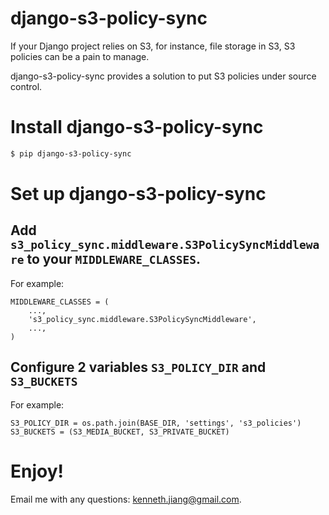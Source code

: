 django-s3-policy-sync
==========================

If your Django project relies on S3, for instance, file storage in S3, S3 policies can be a pain to manage.

django-s3-policy-sync provides a solution to put S3 policies under source control.

# Install django-s3-policy-sync

```bash
$ pip django-s3-policy-sync
```

# Set up django-s3-policy-sync

## Add ```s3_policy_sync.middleware.S3PolicySyncMiddleware``` to your ```MIDDLEWARE_CLASSES```.

For example:

```
MIDDLEWARE_CLASSES = (
    ...,
    's3_policy_sync.middleware.S3PolicySyncMiddleware',
    ...,
)
```

## Configure 2 variables ```S3_POLICY_DIR``` and  ```S3_BUCKETS```

For example:

```
S3_POLICY_DIR = os.path.join(BASE_DIR, 'settings', 's3_policies')
S3_BUCKETS = (S3_MEDIA_BUCKET, S3_PRIVATE_BUCKET)
```


# Enjoy!

Email me with any questions: [kenneth.jiang@gmail.com](kenneth.jiang@gmail.com).
